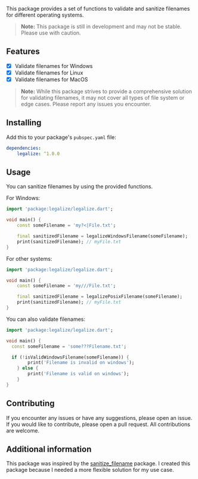 This package provides a set of functions to validate and sanitize filenames for different operating systems.

> **Note:** This package is still in development and may not be stable. Please use with caution.

## Features

- [x] Validate filenames for Windows
- [x] Validate filenames for Linux
- [x] Validate filenames for MacOS

> **Note:** While this package strives to provide a comprehensive solution for validating filenames, it may not cover all types of file system or edge cases. Please report any issues you encounter.

## Installing

Add this to your package's `pubspec.yaml` file:

```yaml
dependencies:
	legalize: ^1.0.0
```

## Usage

You can sanitize filenames by using the provided functions.

For Windows:

```dart
import 'package:legalize/legalize.dart';

void main() {
	const someFilename = 'my?<|File.txt';

	final sanitizedFilename = legalizeWindowsFilename(someFilename);
	print(sanitizedFilename); // myFile.txt
}
```

For other systems:

```dart
import 'package:legalize/legalize.dart';

void main() {
	const someFilename = 'my///File.txt';

	final sanitizedFilename = legalizePosixFilename(someFilename);
	print(sanitizedFilename); // myFile.txt
}
```

You can also validate filenames:

```dart
import 'package:legalize/legalize.dart';

void main() {
  const someFilename = 'some???Filename.txt';

  if (!isValidWindowsFilename(someFilename)) {
		print('Filename is invalid on windows');
	} else {
		print('Filename is valid on windows');
	}
}
```

## Contributing

If you encounter any issues or have any suggestions, please open an issue. If you would like to contribute, please open a pull request. All contributions are welcome.

## Additional information

This package was inspired by the [sanitize_filename](https://pub.dev/packages/sanitize_filename) package. I created this package because I needed a more flexible solution for my use case.
